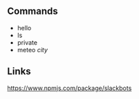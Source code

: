 ## Commands

* hello
* ls
* private
* meteo _city_

## Links

https://www.npmjs.com/package/slackbots
